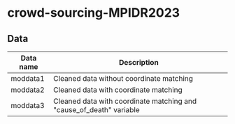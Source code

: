 # crowd-sourcing-MPIDR2023


## Data

| Data name   | Description |
| ----------- | ----------- |
| moddata1    | Cleaned data without coordinate matching |
| moddata2    | Cleaned data with coordinate matching |
| moddata3    | Cleaned data with coordinate matching and "cause_of_death" variable |
